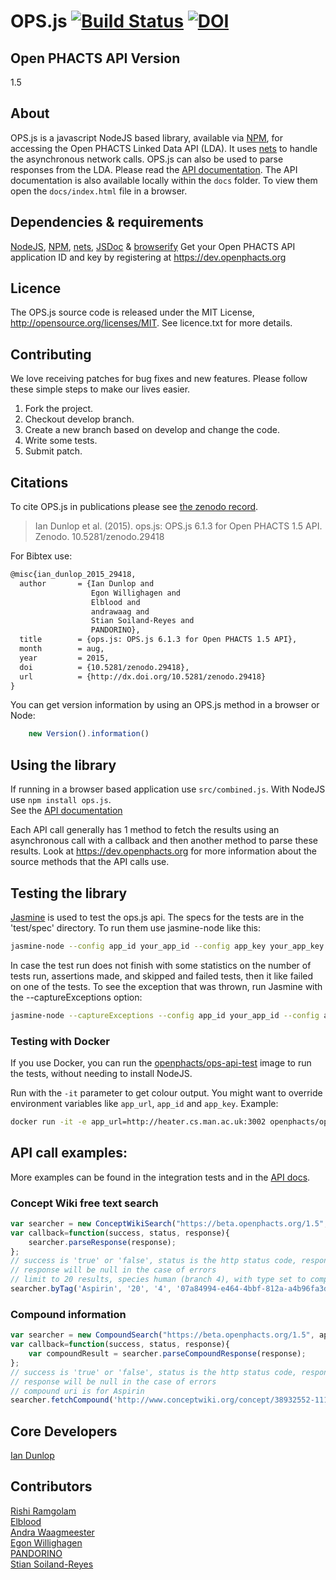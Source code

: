 # OPS.js [![Build Status](https://travis-ci.org/openphacts/ops.js.svg?branch=develop)](https://travis-ci.org/openphacts/ops.js) [![DOI](https://zenodo.org/badge/doi/10.5281/zenodo.21396.svg)](http://dx.doi.org/10.5281/zenodo.29418)

## Open PHACTS API Version

1.5

## About
OPS.js is a javascript NodeJS based library, available via [NPM](https://www.npmjs.com/package/ops.js "OPs.js on Node Package Manager"), for accessing the Open PHACTS Linked Data API (LDA). It uses [nets](https://www.npmjs.com/package/nets) to handle the asynchronous network calls. OPS.js can also be used to parse responses from the LDA.
Please read the [API documentation](http://openphacts.github.io/ops.js "OPS.js API documentation"). The API documentation is also available locally within the `docs` folder. To view them open the `docs/index.html` file in a browser.
 
## Dependencies & requirements
[NodeJS](https://nodejs.org/), [NPM](https://www.npmjs.com/), [nets](https://www.npmjs.com/package/nets), [JSDoc](https://www.npmjs.com/package/jsdoc) & [browserify](https://www.npmjs.com/package/browserify)
Get your Open PHACTS API application ID and key by registering at https://dev.openphacts.org

## Licence
The OPS.js source code is released under the MIT License, http://opensource.org/licenses/MIT. See licence.txt for more details.

## Contributing  
We love receiving patches for bug fixes and new features. Please follow these simple steps to make our lives easier.

1. Fork the project.
2. Checkout develop branch.
3. Create a new branch based on develop and change the code.
4. Write some tests.
5. Submit patch.

## Citations  
To cite OPS.js in publications please see [the zenodo record](https://zenodo.org/record/29418#.VdxqH_lVhBc "OPS.js zenodo record").

>Ian Dunlop et al. (2015). ops.js: OPS.js 6.1.3 for Open PHACTS 1.5 API. Zenodo. 10.5281/zenodo.29418

For Bibtex use:

```latex
@misc{ian_dunlop_2015_29418,
  author       = {Ian Dunlop and
                  Egon Willighagen and
                  Elblood and
                  andrawaag and
                  Stian Soiland-Reyes and
                  PANDORINO},
  title        = {ops.js: OPS.js 6.1.3 for Open PHACTS 1.5 API},
  month        = aug,
  year         = 2015,
  doi          = {10.5281/zenodo.29418},  
  url          = {http://dx.doi.org/10.5281/zenodo.29418}
}
``` 

You can get version information by using an OPS.js method in a browser or Node:

```javascript
    new Version().information()
```

## Using the library
If running in a browser based application use `src/combined.js`. With NodeJS use `npm install ops.js`.  
See the [API documentation](http://openphacts.github.io/ops.js "OPS.js API documentation")  

Each API call generally has 1 method to fetch the results using an asynchronous call with a callback and then another method to parse these results.
Look at https://dev.openphacts.org for more information about the source methods that the API calls use.

## Testing the library

[Jasmine](https://jasmine.github.io/ "Jasmine javascript testing framework") is used to test the ops.js api. The specs for the tests are in the 'test/spec' directory. To run them use jasmine-node like this:

```bash
jasmine-node --config app_id your_app_id --config app_key your_app_key --config app_url https://beta.openphacts.org/1.5 test/spec/integration/
```

In case the test run does not finish with some statistics on the number of tests run, assertions made, and skipped and failed tests,
then it like failed on one of the tests. To see the exception that was thrown, run Jasmine with the --captureExceptions option:

```bash
jasmine-node --captureExceptions --config app_id your_app_id --config app_key your_app_key --config app_url https://beta.openphacts.org/1.5 test/spec/integration/
```

### Testing with Docker

If you use Docker, you can run the [openphacts/ops-api-test](https://hub.docker.com/r/openphacts/ops-api-test/) image
to run the tests, without needing to install NodeJS. 

Run with the `-it` parameter to get colour output. 
You might want to override environment variables like `app_url`, `app_id` and `app_key`.
Example:

```bash
docker run -it -e app_url=http://heater.cs.man.ac.uk:3002 openphacts/ops-api-test
```


## API call examples:

More examples can be found in the integration tests and in the [API docs](http://openphacts.github.io/ops.js "OPS.js API documentation").

### Concept Wiki free text search

```javascript
var searcher = new ConceptWikiSearch("https://beta.openphacts.org/1.5", appID, appKey);  
var callback=function(success, status, response){  
    searcher.parseResponse(response);
};  
// success is 'true' or 'false', status is the http status code, response is the raw result which the parser function accepts  
// response will be null in the case of errors  
// limit to 20 results, species human (branch 4), with type set to compounds (uuid 07a800....)  
searcher.byTag('Aspirin', '20', '4', '07a84994-e464-4bbf-812a-a4b96fa3d197', callback);
```

### Compound information

```javascript
var searcher = new CompoundSearch("https://beta.openphacts.org/1.5", appID, appKey);  
var callback=function(success, status, response){  
    var compoundResult = searcher.parseCompoundResponse(response);  
};  
// success is 'true' or 'false', status is the http status code, response is the raw result which the parser function accepts  
// response will be null in the case of errors  
// compound uri is for Aspirin  
searcher.fetchCompound('http://www.conceptwiki.org/concept/38932552-111f-4a4e-a46a-4ed1d7bdf9d5', null, callback);
```

## Core Developers
[Ian Dunlop](https://github.com/ianwdunlop "Ian Dunlop - original developer")

## Contributors
[Rishi Ramgolam](https://github.com/rishiramgolam "rishiramgolam")  
[Elblood](https://github.com/Elblood "Elblood")  
[Andra Waagmeester](https://github.com/andrawaag "andraawag")  
[Egon Willighagen](https://github.com/egonw "egonw")  
[PANDORINO](https://github.com/PANDORINO "PANDORINO")  
[Stian Soiland-Reyes](https://github.com/stain "stain")
